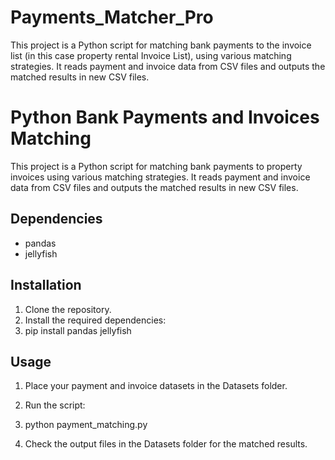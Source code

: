 # Payments_Matcher_Pro
This project is a Python script for matching bank payments to the invoice list (in this case property rental Invoice List), using various matching strategies. It reads payment and invoice data from CSV files and outputs the matched results in new CSV files.

# Python Bank Payments and Invoices Matching

This project is a Python script for matching bank payments to property invoices using various matching strategies. It reads payment and invoice data from CSV files and outputs the matched results in new CSV files.

## Dependencies

- pandas
- jellyfish

## Installation

1. Clone the repository.
2. Install the required dependencies:
3. pip install pandas jellyfish

## Usage

1. Place your payment and invoice datasets in the Datasets folder.
2. Run the script:
3. python payment_matching.py


3. Check the output files in the Datasets folder for the matched results.
